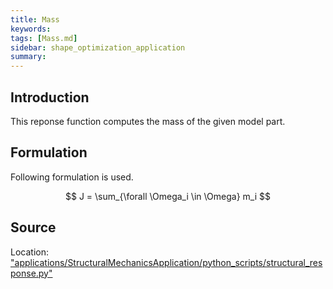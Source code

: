```yaml
---
title: Mass
keywords: 
tags: [Mass.md]
sidebar: shape_optimization_application
summary: 
---
```


## Introduction

This reponse function computes the mass of the given model part.

## Formulation

Following formulation is used.
<p align="center">$$ J   = \sum_{\forall \Omega_i \in \Omega} m_i $$</p>

## Source

Location: ["applications/StructuralMechanicsApplication/python_scripts/structural_response.py"](https://github.com/KratosMultiphysics/Kratos/blob/shapeopt/kreisselmeier_aggregation/applications/StructuralMechanicsApplication/python_scripts/structural_response.py)